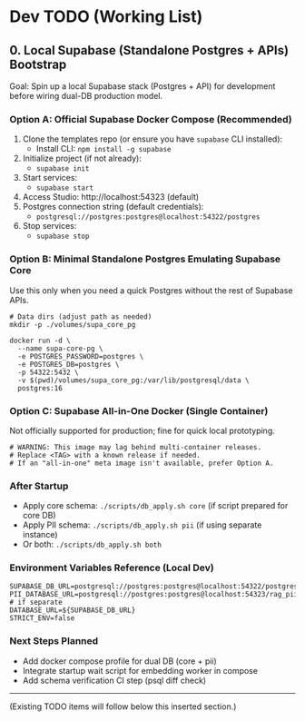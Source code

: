 # Dev TODO (Working List)

## 0. Local Supabase (Standalone Postgres + APIs) Bootstrap

Goal: Spin up a local Supabase stack (Postgres + API) for development before wiring dual-DB production model.

### Option A: Official Supabase Docker Compose (Recommended)
1. Clone the templates repo (or ensure you have `supabase` CLI installed):
   - Install CLI: `npm install -g supabase`
2. Initialize project (if not already):
   - `supabase init`
3. Start services:
   - `supabase start`
4. Access Studio: http://localhost:54323 (default)
5. Postgres connection string (default credentials):
   - `postgresql://postgres:postgres@localhost:54322/postgres`
6. Stop services:
   - `supabase stop`

### Option B: Minimal Standalone Postgres Emulating Supabase Core
Use this only when you need a quick Postgres without the rest of Supabase APIs.

```
# Data dirs (adjust path as needed)
mkdir -p ./volumes/supa_core_pg

docker run -d \
  --name supa-core-pg \
  -e POSTGRES_PASSWORD=postgres \
  -e POSTGRES_DB=postgres \
  -p 54322:5432 \
  -v $(pwd)/volumes/supa_core_pg:/var/lib/postgresql/data \
  postgres:16
```

### Option C: Supabase All-in-One Docker (Single Container)
Not officially supported for production; fine for quick local prototyping.

```
# WARNING: This image may lag behind multi-container releases.
# Replace <TAG> with a known release if needed.
# If an "all-in-one" meta image isn't available, prefer Option A.
```

### After Startup
- Apply core schema: `./scripts/db_apply.sh core` (if script prepared for core DB)
- Apply PII schema: `./scripts/db_apply.sh pii` (if using separate instance)
- Or both: `./scripts/db_apply.sh both`

### Environment Variables Reference (Local Dev)
```
SUPABASE_DB_URL=postgresql://postgres:postgres@localhost:54322/postgres
PII_DATABASE_URL=postgresql://postgres:postgres@localhost:54323/rag_pii   # if separate
DATABASE_URL=${SUPABASE_DB_URL}
STRICT_ENV=false
```

### Next Steps Planned
- Add docker compose profile for dual DB (core + pii)
- Integrate startup wait script for embedding worker in compose
- Add schema verification CI step (psql diff check)

---

(Existing TODO items will follow below this inserted section.)

